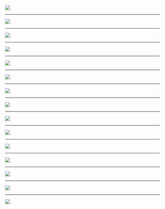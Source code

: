 <img src="gh-pages/img/x-0000.png">

---

<img src="gh-pages/img/x-0001.png">

---

<img src="gh-pages/img/x-0002.png">

---

<img src="gh-pages/img/x-0003.png">

---

<img src="gh-pages/img/x-0004.png">

---

<img src="gh-pages/img/x-0005.png">

---

<img src="gh-pages/img/x-0006.png">

---

<img src="gh-pages/img/x-0007.png">

---

<img src="gh-pages/img/x-0008.png">

---

<img src="gh-pages/img/x-0009.png">

---

<img src="gh-pages/img/x-0011.png">

---

<img src="gh-pages/img/x-0012.png">

---

<img src="gh-pages/img/x-0013.png">

---

<img src="gh-pages/img/x-0014.png">

---

<img src="gh-pages/img/x-0015.png">
